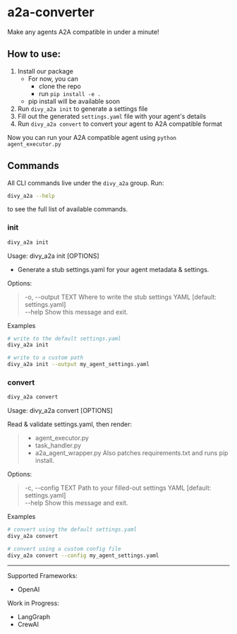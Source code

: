 # a2a-converter
Make any agents A2A compatible in under a minute!

## How to use:
1. Install our package
    - For now, you can
        - clone the repo
        - run `pip install -e .`
    - pip install will be available soon
2. Run `divy_a2a init` to generate a settings file
3. Fill out the generated `settings.yaml` file with your agent's details
4. Run `divy_a2a convert` to convert your agent to A2A compatible format

Now you can run your A2A compatible agent using `python agent_executor.py`

## Commands

All CLI commands live under the `divy_a2a` group. Run:

```bash
divy_a2a --help
```

to see the full list of available commands.

### init
```bash
divy_a2a init
```

Usage: divy_a2a init [OPTIONS]

- Generate a stub settings.yaml for your agent metadata & settings.

Options:
>  -o, --output TEXT  Where to write the stub settings YAML  [default: settings.yaml] <br>
>  --help             Show this message and exit.

Examples
```bash
# write to the default settings.yaml
divy_a2a init

# write to a custom path
divy_a2a init --output my_agent_settings.yaml
```

### convert
```bash
divy_a2a convert
```

Usage: divy_a2a convert [OPTIONS]

Read & validate settings.yaml, then render:
> - agent_executor.py
> - task_handler.py
> - a2a_agent_wrapper.py
  Also patches requirements.txt and runs pip install.

Options:
>  -c, --config TEXT  Path to your filled-out settings YAML  [default: settings.yaml] <br>
>  --help             Show this message and exit.

Examples
```bash
# convert using the default settings.yaml
divy_a2a convert

# convert using a custom config file
divy_a2a convert --config my_agent_settings.yaml
```

---

Supported Frameworks:
- OpenAI

Work in Progress:
- LangGraph
- CrewAI
